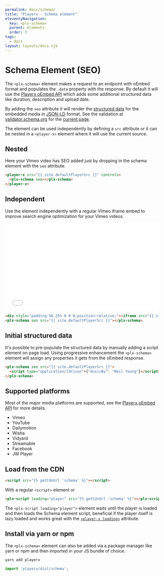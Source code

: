 ```yaml
---
permalink: docs/schema/
title: "Playerx - Schema element"
eleventyNavigation:
  key: <plx-schema>
  parent: elements
  order: 3
tags:
  - docs
layout: layouts/docs.njk
---
```


# Schema Element (SEO)

The `<plx-schema>` element makes a request to an endpoint with oEmbed format and populates the `.data` property with the response. By default it will use the [Playerx oEmbed API](https://github.com/luwes/oembed) which adds some additional structured data like duration, description and upload date.

By adding the `seo` attribute it will render the [structured data](https://schema.org/VideoObject) for the embedded media in [JSON-LD](https://json-ld.org/) format.  See the validation at [validator.schema.org](https://validator.schema.org/#url=https%3A%2F%2Fdev.playerx.io%2Fdocs%2Fschema%2F) for the [current page](https://validator.schema.org/#url=https%3A%2F%2Fdev.playerx.io%2Fdocs%2Fschema%2F).

The element can be used independently by defining a `src` attribute or it can be nested in a `<player-x>` element where it will use the current source.

## Nested

Here your Vimeo video has SEO added just by dropping in the schema element with the `seo` attribute.

<div class="md:w-4/5 relative bg-black">
  <player-x src="{{ site.defaultPlayerSrc }}" controls>
    <plx-schema seo oembedurl="{{ site.oEmbedUrl }}/oembed"></plx-schema>
  </player-x>
</div>

```html
<player-x src="{{ site.defaultPlayerSrc }}" controls>
  <plx-schema seo></plx-schema>
</player-x>
```

## Independent 

Use the element independently with a regular Vimeo iframe embed to improve search engine optimization for your Vimeo videos.

<div class="md:w-4/5 relative bg-black">
  <div style="padding:56.25% 0 0 0;position:relative;"><iframe src="{{ site.defaultIframeSrc }}" style="position:absolute;top:0;left:0;width:100%;height:100%;" frameborder="0" allow="autoplay; fullscreen; picture-in-picture" allowfullscreen></iframe></div>
  <plx-schema seo src="{{ site.defaultPlayerSrc }}" oembedurl="{{ site.oEmbedUrl }}/oembed"></plx-schema>
</div>

```html
<div style="padding:56.25% 0 0 0;position:relative;"><iframe src="{{ site.defaultIframeSrc }}" style="position:absolute;top:0;left:0;width:100%;height:100%;" frameborder="0" allow="autoplay; fullscreen; picture-in-picture" allowfullscreen></iframe></div>
<plx-schema seo src="{{ site.defaultPlayerSrc }}"></plx-schema>
```

## Initial structured data

It's possible to pre-populate the structured data by manually adding a script element on page load. Using progressive enhancement the `<plx-schema>` element will assign any properties it gets from the oEmbed response.

```html
<plx-schema seo src="{{ site.defaultPlayerSrc }}">
  <script type="application/ld+json">{"musicBy": "Neil Young"}</script>
</plx-schema>
```

## Supported platforms

Most of the major media platforms are supported, see the [Playerx oEmbed API](https://github.com/luwes/oembed) for more details.

- Vimeo
- YouTube
- Dailymotion
- Wistia
- Vidyard
- Streamable
- Facebook
- JW Player

## Load from the CDN

```html
<script src="{% getCdnUrl 'schema' %}"></script>
```

With a regular `<script>` element or

```html
<plx-script loading="player" src="{% getCdnUrl 'schema' %}"></plx-script>
```

The `<plx-script loading="player">` element waits until the player is loaded and then loads the Schema element script, beneficial if the player itself is lazy loaded and works great with the [`<player-x loading>`](../loading/) attribute.

## Install via yarn or npm

The `<plx-schema>` element can also be added via a package manager like yarn or npm and then imported in your JS bundle of choice.

```bash
yarn add playerx
```

```js
import 'playerx/dist/schema';
```
